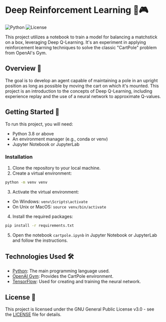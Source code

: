 
# Deep Reinforcement Learning 🤖🎮

![Python](https://img.shields.io/badge/python-v3.8-blue)
![License](https://img.shields.io/badge/license-GPLv3-blue.svg)

This project utilizes a notebook to train a model for balancing a matchstick on a box, leveraging Deep Q-Learning. It's an experiment in applying reinforcement learning techniques to solve the classic "CartPole" problem from OpenAI's Gym.

## Overview 📖

The goal is to develop an agent capable of maintaining a pole in an upright position as long as possible by moving the cart on which it's mounted. This project is an introduction to the concepts of Deep Q-Learning, including experience replay and the use of a neural network to approximate Q-values.

## Getting Started 🚀

To run this project, you will need:

- Python 3.8 or above
- An environment manager (e.g., conda or venv)
- Jupyter Notebook or JupyterLab

### Installation

1. Clone the repository to your local machine.
2. Create a virtual environment:

```bash
python -m venv venv
```

3. Activate the virtual environment:

- On Windows: `venv\Scripts\activate`
- On Unix or MacOS: `source venv/bin/activate`

4. Install the required packages:

```bash
pip install -r requirements.txt
```

5. Open the notebook `cartpole.ipynb` in Jupyter Notebook or JupyterLab and follow the instructions.

## Technologies Used 🛠️

- [Python](https://www.python.org/): The main programming language used.
- [OpenAI Gym](https://gym.openai.com/): Provides the CartPole environment.
- [TensorFlow](https://www.tensorflow.org/): Used for creating and training the neural network.

## License 📄

This project is licensed under the GNU General Public License v3.0 - see the [LICENSE](LICENSE) file for details.
